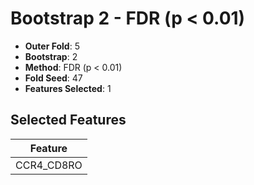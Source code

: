 # Bootstrap 2 - FDR (p < 0.01)

- **Outer Fold**: 5
- **Bootstrap**: 2
- **Method**: FDR (p < 0.01)
- **Fold Seed**: 47
- **Features Selected**: 1

## Selected Features

| Feature |
|---------|
| CCR4_CD8RO |
